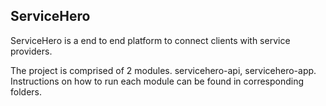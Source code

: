## ServiceHero
ServiceHero is a end to end platform to connect clients with service providers.


The project is comprised of 2 modules. servicehero-api, servicehero-app.
Instructions on how to run each module can be found in corresponding folders.